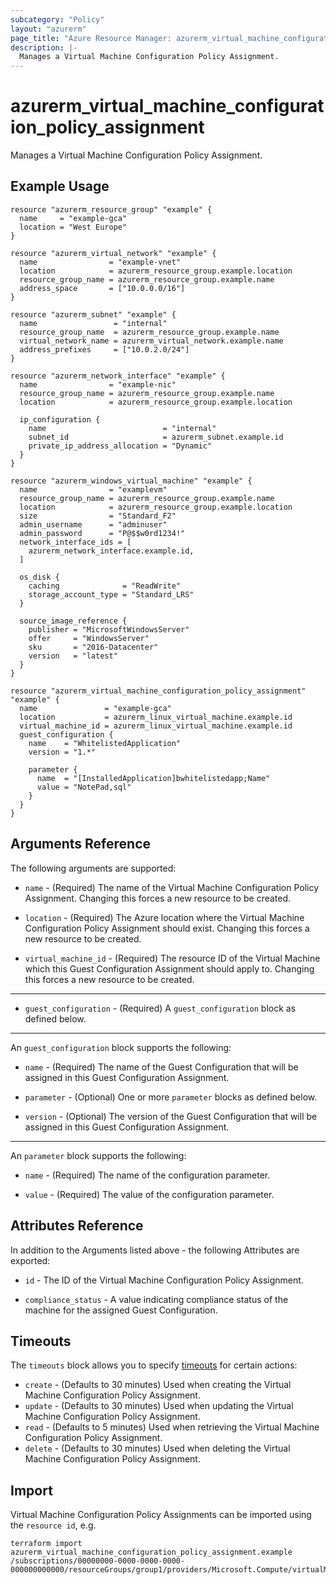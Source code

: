 ```yaml
---
subcategory: "Policy"
layout: "azurerm"
page_title: "Azure Resource Manager: azurerm_virtual_machine_configuration_policy_assignment"
description: |-
  Manages a Virtual Machine Configuration Policy Assignment.
---
```


# azurerm_virtual_machine_configuration_policy_assignment

Manages a Virtual Machine Configuration Policy Assignment.

## Example Usage

```hcl
resource "azurerm_resource_group" "example" {
  name     = "example-gca"
  location = "West Europe"
}

resource "azurerm_virtual_network" "example" {
  name                = "example-vnet"
  location            = azurerm_resource_group.example.location
  resource_group_name = azurerm_resource_group.example.name
  address_space       = ["10.0.0.0/16"]
}

resource "azurerm_subnet" "example" {
  name                 = "internal"
  resource_group_name  = azurerm_resource_group.example.name
  virtual_network_name = azurerm_virtual_network.example.name
  address_prefixes     = ["10.0.2.0/24"]
}

resource "azurerm_network_interface" "example" {
  name                = "example-nic"
  resource_group_name = azurerm_resource_group.example.name
  location            = azurerm_resource_group.example.location

  ip_configuration {
    name                          = "internal"
    subnet_id                     = azurerm_subnet.example.id
    private_ip_address_allocation = "Dynamic"
  }
}

resource "azurerm_windows_virtual_machine" "example" {
  name                = "examplevm"
  resource_group_name = azurerm_resource_group.example.name
  location            = azurerm_resource_group.example.location
  size                = "Standard_F2"
  admin_username      = "adminuser"
  admin_password      = "P@$$w0rd1234!"
  network_interface_ids = [
    azurerm_network_interface.example.id,
  ]

  os_disk {
    caching              = "ReadWrite"
    storage_account_type = "Standard_LRS"
  }

  source_image_reference {
    publisher = "MicrosoftWindowsServer"
    offer     = "WindowsServer"
    sku       = "2016-Datacenter"
    version   = "latest"
  }
}

resource "azurerm_virtual_machine_configuration_policy_assignment" "example" {
  name               = "example-gca"
  location           = azurerm_linux_virtual_machine.example.id
  virtual_machine_id = azurerm_linux_virtual_machine.example.id
  guest_configuration {
    name    = "WhitelistedApplication"
    version = "1.*"

    parameter {
      name  = "[InstalledApplication]bwhitelistedapp;Name"
      value = "NotePad,sql"
    }
  }
}
```

## Arguments Reference

The following arguments are supported:

* `name` - (Required) The name of the Virtual Machine Configuration Policy Assignment. Changing this forces a new resource to be created.

* `location` - (Required) The Azure location where the Virtual Machine Configuration Policy Assignment should exist. Changing this forces a new resource to be created.

* `virtual_machine_id` - (Required) The resource ID of the Virtual Machine which this Guest Configuration Assignment should apply to. Changing this forces a new resource to be created.

---

* `guest_configuration` - (Required)  A `guest_configuration` block as defined below.

---

An `guest_configuration` block supports the following:

* `name` - (Required) The name of the Guest Configuration that will be assigned in this Guest Configuration Assignment.

* `parameter` - (Optional) One or more `parameter` blocks as defined below.

* `version` - (Optional) The version of the Guest Configuration that will be assigned in this Guest Configuration Assignment.

---

An `parameter` block supports the following:

* `name` - (Required) The name of the configuration parameter.

* `value` - (Required) The value of the configuration parameter.

## Attributes Reference

In addition to the Arguments listed above - the following Attributes are exported: 

* `id` - The ID of the Virtual Machine Configuration Policy Assignment.

* `compliance_status` - A value indicating compliance status of the machine for the assigned Guest Configuration.

## Timeouts

The `timeouts` block allows you to specify [timeouts](https://www.terraform.io/docs/configuration/resources.html#timeouts) for certain actions:

* `create` - (Defaults to 30 minutes) Used when creating the Virtual Machine Configuration Policy Assignment.
* `update` - (Defaults to 30 minutes) Used when updating the Virtual Machine Configuration Policy Assignment.
* `read` - (Defaults to 5 minutes) Used when retrieving the Virtual Machine Configuration Policy Assignment.
* `delete` - (Defaults to 30 minutes) Used when deleting the Virtual Machine Configuration Policy Assignment.

## Import

Virtual Machine Configuration Policy Assignments can be imported using the `resource id`, e.g.

```shell
terraform import azurerm_virtual_machine_configuration_policy_assignment.example /subscriptions/00000000-0000-0000-0000-000000000000/resourceGroups/group1/providers/Microsoft.Compute/virtualMachines/vm1/providers/Microsoft.GuestConfiguration/guestConfigurationAssignments/assignment1
```
